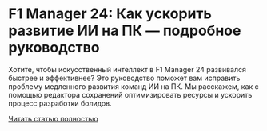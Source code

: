 # F1 Manager 24: Как ускорить развитие ИИ на ПК — подробное руководство



Хотите, чтобы искусственный интеллект в F1 Manager 24 развивался быстрее и эффективнее? Это руководство поможет вам исправить проблему медленного развития команд ИИ на ПК. Мы расскажем, как с помощью редактора сохранений оптимизировать ресурсы и ускорить процесс разработки болидов.

[Читать статью полностью](https://xyberbara.com/gaming/f1-manager-24-ii/)
